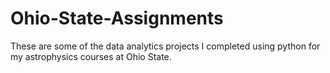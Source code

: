 # Ohio-State-Assignments
These are some of the data analytics projects I completed using python for my astrophysics courses at Ohio State. 
